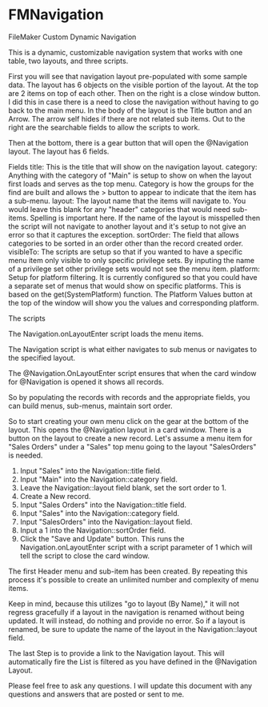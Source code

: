 # FMNavigation
FileMaker Custom Dynamic Navigation

This is a dynamic, customizable navigation system that works with one table, two layouts, and three scripts.

First you will see that navigation layout pre-populated with some sample data. The layout has 6 objects on the visible portion of the layout. At the top are 2 items on top of each other.  Then on the right is a close window button. I did this in case there is a need to close the navigation without having to go back to the main menu. In the body of the layout is the Title button and an Arrow. The arrow self hides if there are not related sub items. Out to the right are the searchable fields to allow the scripts to work.

Then at the bottom, there is a gear button that will open the @Navigation layout. The layout has 6 fields.

Fields
title: This is the title that will show on the navigation layout.
category: Anything with the category of "Main" is setup to show on when the layout first loads and serves as the top menu. Category is how the groups for the find are built and allows the > button to appear to indicate that the item has a sub-menu.
layout: The layout name that the items will navigate to. You would leave this blank for any "header" categories that would need sub-items. Spelling is important here. If the name of the layout is misspelled then the script will not navigate to another layout and it's setup to not give an error so that it captures the exception.
sortOrder: The field that allows categories to be sorted in an order other than the record created order.
visibleTo: The scripts are setup so that if you wanted to have a specific menu item only visible to only specific privilege sets. By inputing the name of a privilege set other privilege sets would not see the menu item.
platform: Setup for platform filtering. It is currently configured so that you could have a separate set of menus that would show on specific platforms. This is based on the get(SystemPlatform) function. The Platform Values button at the top of the window will show you the values and corresponding platform.

The scripts

The Navigation.onLayoutEnter script loads the menu items.

The Navigation script is what either navigates to sub menus or navigates to the specified layout.

The @Navigation.OnLayoutEnter script ensures that when the card window for @Navigation is opened it shows all records.

So by populating the records with records and the appropriate fields, you can build menus, sub-menus, maintain sort order.

So to start creating your own menu click on the gear at the bottom of the layout. This opens the @Navigation layout in a card window. There is a button on the layout to create a new record. Let's assume a menu item for "Sales Orders" under a "Sales" top menu going to the layout "SalesOrders" is needed. 

1. Input "Sales" into the Navigation::title field.
2. Input "Main" into the Navigation::category field.
3. Leave the Navigation::layout field blank, set the sort order to 1.
4. Create a New record.
5. Input "Sales Orders" into the Navigation::title field.
6. Input "Sales" into the Navigation::category field.
7. Input "SalesOrders" into the Navigation::layout field.
8. Input a 1 into the Navigation::sortOrder field.
9. Click the "Save and Update" button. This runs the Navigation.onLayoutEnter script with a script parameter of 1 which will tell the script to close the card window.

The first Header menu and sub-item has been created. By repeating this process it's possible to create an unlimited number and complexity of menu items.

Keep in mind, because this utilizes "go to layout (By Name)," it will not regress gracefully if a layout in the navigation is renamed without being updated. It will instead, do nothing and provide no error. So if a layout is renamed, be sure to update the name of the layout in the Navigation::layout field.

The last Step is to provide a link to the Navigation layout. This will automatically fire the List is filtered as you have defined in the @Navigation Layout.

Please feel free to ask any questions. I will update this document with any questions and answers that are posted or sent to me.
